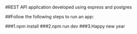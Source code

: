 #REST API application developed using express and postgres

##Follow the following steps to run an app:

###1.npm install 
###2.npm run dev
###3.Happy new year
